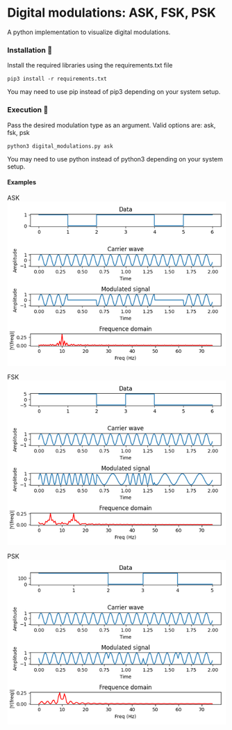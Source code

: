 # Digital modulations: ASK, FSK, PSK

A python implementation to visualize digital modulations.

### Installation 🔧


Install the required libraries using the requirements.txt file

```
pip3 install -r requirements.txt
```

You may need to use pip instead of pip3 depending on your system setup.

### Execution 🚀

Pass the desired modulation type as an argument.
Valid options are: ask, fsk, psk
```
python3 digital_modulations.py ask
```
You may need to use python instead of python3 depending on your system setup.

#### Examples

ASK
![ASK](images/ask.png)

FSK
![FSK](images/fsk.png)

PSK
![PSK](images/psk.png)
